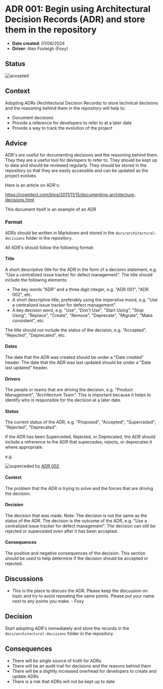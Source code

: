 # ADR 001: Begin using Architectural Decision Records (ADR) and store them in the repository

- **Date created**: 01/06/2024
- **Driver**: Alex Foxleigh (Foxy)

## Status

![accepted]

## Context

Adopting ADRs (Architectural Decision Records) to store technical decisions and
the reasoning behind them in the repository will help to:

- Document decisions
- Provide a reference for developers to refer to at a later date
- Provide a way to track the evolution of the project

## Advice

ADR's are useful for documenting decisions and the reasoning behind them. They
they are a useful tool for devlopers to refer to. They should be kept up to
date and should be reviewed regularly. They should be stored in the repository
so that they are easily accessible and can be updated as the project evolves.

Here is an article on ADR's:

https://cognitect.com/blog/2011/11/15/documenting-architecture-decisions.html

This document itself is an example of an ADR

### Format

ADRs should be written in Markdown and stored in the `docs/architectural-decisions`
folder in the repository.

All ADR's should follow the following format:

#### **Title**

A short descriptive title for the ADR in the form of a decision statement, e.g.
"Use a centralized issue tracker for defect management". The title should
include the following elements:

- The key words "ADR" and a three digit integer, e.g. "ADR 001", "ADR 002", etc.
- A short descriptive title, preferably using the imperative mood, e.g. "Use a
  centralized issue tracker for defect management".
- A key decision word, e.g. "Use", "Don't Use", "Start Using", "Stop Using",
  "Replace", "Create", "Remove", "Deprecate", "Migrate", "Make consistent", etc.

The title should not include the status of the decision, e.g. "Accepted",
"Rejected", "Deprecated", etc.

#### **Dates**

The date that the ADR was created should be under a "Date created" header.
The date that the ADR was last updated should be under a "Date last updated" header.

#### **Drivers**

The people or teams that are driving the decision, e.g. "Product Management",
"Architecture Team". This is important because it helps to identify who is
responsible for the decision at a later date.

#### **Status**

The current status of the ADR, e.g. "Proposed", "Accepted", "Superceded",
"Rejected", "Deprecated".

If the ADR has been Superceded, Rejected, or Deprecated, the ADR should include
a refrerence to the ADR that supercedes, rejects, or deprecates it where appropriate.

e.g.

![superceded] by [ADR 002](./adr-002-use-a-better-solution.md)

#### **Context**

The problem that the ADR is trying to solve and the forces that are driving the decision.

#### **Decision**

The decision that was made. Note: The decision is not the same as the status of
the ADR. The decision is the outcome of the ADR, e.g. "Use a centralized issue
tracker for defect management". The decision can still be rejected or
superceded even after it has been accepted.

#### **Consequences**

The positive and negative consequences of the decision. This section should be
used to help determine if the decision should be accepted or rejected.

## Discussions

- This is the place to discuss the ADR. Please keep the discussion
  on topic and try to avoid repeating the same points. Please put your name next to
  any points you make. - Foxy

## Decision

Start adopting ADR's immediately and store the records in the
`docs/architectural-decisions` folder in the repository.

## Consequences

- There will be single source of truth for ADRs
- There will be an audit trail for decisions and the reasons behind them
- There will be a slightly increased overhead for developers to create and update
  ADRs
- There is a risk that ADRs will not be kept up to date

[proposed]: https://img.shields.io/badge/Proposed-yellow?style=for-the-badge
[accepted]: https://img.shields.io/badge/Accepted-green?style=for-the-badge
[superceded]: https://img.shields.io/badge/Superceded-orange?style=for-the-badge
[rejected]: https://img.shields.io/badge/Rejected-red?style=for-the-badge
[deprecated]: https://img.shields.io/badge/Deprecated-grey?style=for-the-badge
